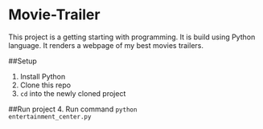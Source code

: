# Movie-Trailer

This project is a getting starting with programming. It is build using Python language. It renders a webpage of my best movies trailers.

##Setup

1. Install Python
2. Clone this repo
3. <code>cd</code> into the newly cloned project

##Run project
4. Run command <code>python entertainment_center.py</code>

